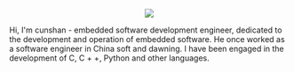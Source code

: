 <p align="center">
<img src="https://github.com/cunshank/cunshank/blob/main/pikaqiu.gif">
</p>

Hi, I'm cunshan  - embedded software development engineer, dedicated to the development and operation of embedded software. He once worked as a software engineer in China soft and dawning. I have been engaged in the development of C, C + +, Python and other languages.


